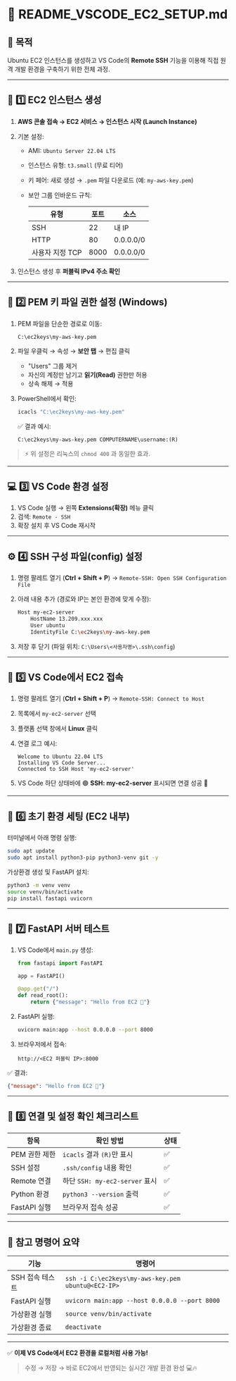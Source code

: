 # 🚀 README_VSCODE_EC2_SETUP.md

## 📘 목적

Ubuntu EC2 인스턴스를 생성하고 VS Code의 **Remote SSH** 기능을 이용해 직접 원격 개발 환경을 구축하기 위한 전체 과정.

---

## 🧱 1️⃣ EC2 인스턴스 생성

1. **AWS 콘솔 접속 → EC2 서비스 → 인스턴스 시작 (Launch Instance)**

2. 기본 설정:

   * AMI: `Ubuntu Server 22.04 LTS`
   * 인스턴스 유형: `t3.small` (무료 티어)
   * 키 페어: 새로 생성 → `.pem` 파일 다운로드 (예: `my-aws-key.pem`)
   * 보안 그룹 인바운드 규칙:

     | 유형         | 포트   | 소스        |
     | ---------- | ---- | --------- |
     | SSH        | 22   | 내 IP      |
     | HTTP       | 80   | 0.0.0.0/0 |
     | 사용자 지정 TCP | 8000 | 0.0.0.0/0 |

3. 인스턴스 생성 후 **퍼블릭 IPv4 주소 확인**

---

## 🔐 2️⃣ PEM 키 파일 권한 설정 (Windows)

1. PEM 파일을 단순한 경로로 이동:

   ```
   C:\ec2keys\my-aws-key.pem
   ```

2. 파일 우클릭 → 속성 → **보안 탭** → 편집 클릭

   * "Users" 그룹 제거
   * 자신의 계정만 남기고 **읽기(Read)** 권한만 허용
   * 상속 해제 → 적용

3. PowerShell에서 확인:

   ```powershell
   icacls "C:\ec2keys\my-aws-key.pem"
   ```

   ✅ 결과 예시:

   ```
   C:\ec2keys\my-aws-key.pem COMPUTERNAME\username:(R)
   ```

> ⚡ 위 설정은 리눅스의 `chmod 400` 과 동일한 효과.

---

## 💻 3️⃣ VS Code 환경 설정

1. VS Code 실행 → 왼쪽 **Extensions(확장)** 메뉴 클릭
2. 검색: `Remote - SSH`
3. 확장 설치 후 VS Code 재시작

---

## ⚙️ 4️⃣ SSH 구성 파일(config) 설정

1. 명령 팔레트 열기 (**Ctrl + Shift + P**) → `Remote-SSH: Open SSH Configuration File`

2. 아래 내용 추가 (경로와 IP는 본인 환경에 맞게 수정):

   ```bash
   Host my-ec2-server
       HostName 13.209.xxx.xxx
       User ubuntu
       IdentityFile C:\ec2keys\my-aws-key.pem
   ```

3. 저장 후 닫기 (파일 위치: `C:\Users\<사용자명>\.ssh\config`)

---

## 🔗 5️⃣ VS Code에서 EC2 접속

1. 명령 팔레트 열기 (**Ctrl + Shift + P**) → `Remote-SSH: Connect to Host`
2. 목록에서 `my-ec2-server` 선택
3. 플랫폼 선택 창에서 **Linux** 클릭
4. 연결 로그 예시:

   ```
   Welcome to Ubuntu 22.04 LTS
   Installing VS Code Server...
   Connected to SSH Host 'my-ec2-server'
   ```
5. VS Code 하단 상태바에 🟢 **SSH: my-ec2-server** 표시되면 연결 성공 🎉

---

## 🧩 6️⃣ 초기 환경 세팅 (EC2 내부)

터미널에서 아래 명령 실행:

```bash
sudo apt update
sudo apt install python3-pip python3-venv git -y
```

가상환경 생성 및 FastAPI 설치:

```bash
python3 -m venv venv
source venv/bin/activate
pip install fastapi uvicorn
```

---

## 🚀 7️⃣ FastAPI 서버 테스트

1. VS Code에서 `main.py` 생성:

   ```python
   from fastapi import FastAPI

   app = FastAPI()

   @app.get("/")
   def read_root():
       return {"message": "Hello from EC2 🚀"}
   ```

2. FastAPI 실행:

   ```bash
   uvicorn main:app --host 0.0.0.0 --port 8000
   ```

3. 브라우저에서 접속:

   ```
   http://<EC2 퍼블릭 IP>:8000
   ```

✅ 결과:

```json
{"message": "Hello from EC2 🚀"}
```

---

## 🧠 8️⃣ 연결 및 설정 확인 체크리스트

| 항목         | 확인 방법                      | 상태 |
| ---------- | -------------------------- | -- |
| PEM 권한 제한  | `icacls` 결과 `(R)`만 표시      | ✅  |
| SSH 설정     | `.ssh/config` 내용 확인        | ✅  |
| Remote 연결  | 하단 `SSH: my-ec2-server` 표시 | ✅  |
| Python 환경  | `python3 --version` 출력     | ✅  |
| FastAPI 실행 | 브라우저 접속 성공                 | ✅  |

---

## 🧰 참고 명령어 요약

| 기능         | 명령어                                                |
| ---------- | -------------------------------------------------- |
| SSH 접속 테스트 | `ssh -i C:\ec2keys\my-aws-key.pem ubuntu@<EC2-IP>` |
| FastAPI 실행 | `uvicorn main:app --host 0.0.0.0 --port 8000`      |
| 가상환경 실행    | `source venv/bin/activate`                         |
| 가상환경 종료    | `deactivate`                                       |

---

✅ **이제 VS Code에서 EC2 환경을 로컬처럼 사용 가능!**

> 수정 → 저장 → 바로 EC2에서 반영되는 실시간 개발 환경 완성 💻🔥
